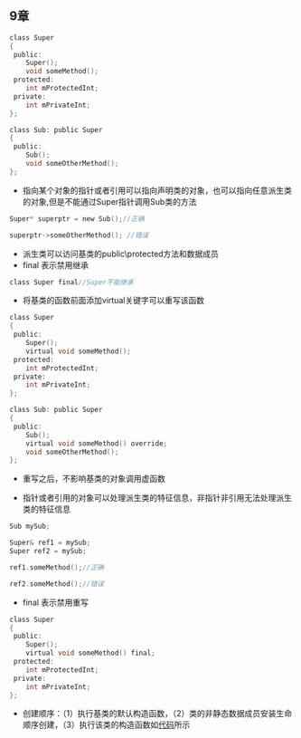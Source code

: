## 9章

```c
class Super
{
 public:
	Super();
	void someMethod();
 protected:
	int mProtectedInt;
 private:
	int mPrivateInt;
};

class Sub: public Super
{
 public:
	Sub();
	void someOtherMethod();
};
```
* 指向某个对象的指针或者引用可以指向声明类的对象，也可以指向任意派生类的对象,但是不能通过Super指针调用Sub类的方法
```c
Super* superptr = new Sub();//正确

superptr->someOtherMethod(); //错误
```
* 派生类可以访问基类的public\protected方法和数据成员
* final 表示禁用继承
```c
class Super final//Super不能继承
```
* 将基类的函数前面添加virtual关键字可以重写该函数
```c
class Super
{
 public:
	Super();
	virtual void someMethod();
 protected:
	int mProtectedInt;
 private:
	int mPrivateInt;
};

class Sub: public Super
{
 public:
	Sub();
	virtual void someMethod() override;
	void someOtherMethod();
};
```
* 重写之后，不影响基类的对象调用虚函数

* 指针或者引用的对象可以处理派生类的特征信息，非指针非引用无法处理派生类的特征信息
```c
Sub mySub;

Super& ref1 = mySub;
Super ref2 = mySub;

ref1.someMethod();//正确

ref2.someMethod();//错误

```
* final 表示禁用重写
```c
class Super
{
 public:
	Super();
	virtual void someMethod() final;
 protected:
	int mProtectedInt;
 private:
	int mPrivateInt;
};
```
* 创建顺序：（1）执行基类的默认构造函数，（2）类的非静态数据成员安装生命顺序创建，（3）执行该类的构造函数如[代码](chapter9/chapter9.cpp)所示 

